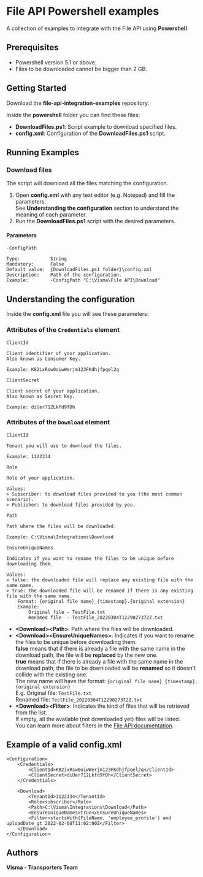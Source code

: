 # File API Powershell examples

A collection of examples to integrate with the File API using **Powershell**.

## Prerequisites

- Powershell version 5.1 or above.
- Files to be downloaded cannot be bigger than 2 GB.

## Getting Started 

Download the **file-api-integration-examples** repository.

Inside the **powershell** folder you can find these files:
- **DownloadFiles.ps1**: Script example to download specified files.
- **config.xml**: Configuration of the **DownloadFiles.ps1** script.

## Running Examples

### Download files

The script will download all the files matching the configuration.

1. Open **config.xml** with any text editor (e.g. Notepad) and fill the parameters.  
See **Understanding the configuration** section to understand the meaning of each parameter.
2. Run the **DownloadFiles.ps1** script with the desired parameters.  

#### Parameters

`-ConfigPath`  
```
Type:           String
Mandatory:      False
Default value:  {DownloadFiles.ps1 folder}\config.xml
Description:    Path of the configuration.
Example:        -ConfigPath "C:\Visma\File API\Download"
```

## Understanding the configuration

Inside the **config.xml** file you will see these parameters:

### Attributes of the `Credentials` element

`ClientId`
```
Client identifier of your application.  
Also known as Consumer Key.

Example: K82ixRsw0oiwWerjm123FKdhjfpqel2q
```

`ClientSecret`
```
Client secret of your application.  
Also known as Secret Key.

Example: diUer712Lkfd9fDh
```

### Attributes of the `Download` element

`ClientId`
```
Tenant you will use to download the files.

Example: 1122334
```

`Role`
```
Role of your application.

Values:
> Subscriber: to download files provided to you (the most common scenario).
> Publisher: to download files provided by you.
```

`Path`
```
Path where the files will be downloaded.

Example: C:\Visma\Integrations\Download
```

`EnsureUniqueNames`
```
Indicates if you want to rename the files to be unique before downloading them.

Values:
> false: the downloaded file will replace any existing file with the same name.
> true: the downloaded file will be renamed if there is any existing file with the same name.
    Format: {original file name}_{timestamp}.{original extension}
    Example:
        Original file - TestFile.txt
        Renamed file  - TestFile_20220304T1229027372Z.txt
```

- **\<Download>\<Path>**: Path where the files will be downloaded.
- **\<Download>\<EnsureUniqueNames>**: Indicates if you want to rename the files to be unique before downloading them.  
__false__ means that if there is already a file with the same name in the download path, the file will be **replaced** by the new one.  
__true__ means that if there is already a file with the same name in the download path, the file to be downloaded will be **renamed** so it doesn't collide with the existing one.  
The new name will have the format: `{original file name}_{timestamp}.{original extension}`  
E.g. Original file: `TestFile.txt`  
Renamed file: `TestFile_20220304T1229027372Z.txt`
- **\<Download>\<Filter>**: Indicates the kind of files that will be retrieved from the list.  
If empty, all the available (not downloaded yet) files will be listed.  
You can learn more about filters in the [File API documentation](https://vr-api-integration.github.io/file-api-documentation/guides__search__for__files.html).

## Example of a valid **config.xml**

    <Configuration>
        <Credentials>
            <ClientId>K82ixRsw0oiwWerjm123FKdhjfpqel2q</ClientId>
            <ClientSecret>diUer712Lkfd9fDh</ClientSecret>
        </Credentials>
    
        <Download>
            <TenantId>1122334</TenantId>
            <Role>subscriber</Role>
            <Path>C:\Visma\Integrations\Download</Path>
            <EnsureUniqueNames>true</EnsureUniqueNames>
            <Filter>startsWith(FileName, 'employee_profile') and uploadDate gt 2022-02-08T11:02:00Z</Filter>
        </Download>
    </Configuration>

## Authors

**Visma - Transporters Team**
